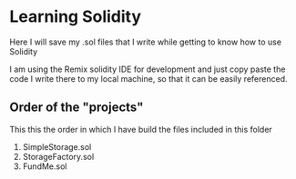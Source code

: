 # Learning Solidity
Here I will save my .sol files that I write while getting to know how to use Solidity

I am using the Remix solidity IDE for development and just copy paste the code I write there to my local machine, 
so that it can be easily referenced. 

## Order of the "projects"
This this the order in which I have build the files included in this folder
1. SimpleStorage.sol
2. StorageFactory.sol
3. FundMe.sol
